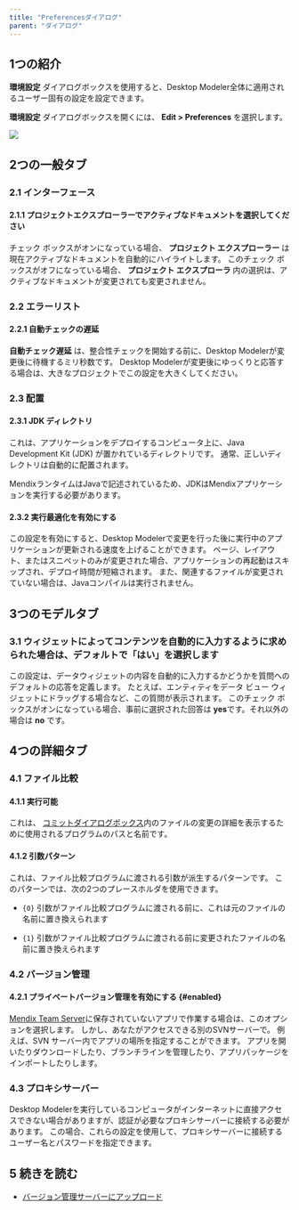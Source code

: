 ```yaml
---
title: "Preferencesダイアログ"
parent: "ダイアログ"
---
```


## 1つの紹介

**環境設定** ダイアログボックスを使用すると、Desktop Modeler全体に適用されるユーザー固有の設定を設定できます。

**環境設定** ダイアログボックスを開くには、 **Edit > Preferences** を選択します。

![](attachments/preferences-dialog/preferences-dialog-box.png)

## 2つの一般タブ

### 2.1 インターフェース

#### 2.1.1 プロジェクトエクスプローラーでアクティブなドキュメントを選択してください

チェック ボックスがオンになっている場合、 **プロジェクト エクスプローラー** は現在アクティブなドキュメントを自動的にハイライトします。 このチェック ボックスがオフになっている場合、 **プロジェクト エクスプローラ** 内の選択は、アクティブなドキュメントが変更されても変更されません。

### 2.2 エラーリスト

#### 2.2.1 自動チェックの遅延

**自動チェック遅延** は、整合性チェックを開始する前に、Desktop Modelerが変更後に待機するミリ秒数です。 Desktop Modelerが変更後にゆっくりと応答する場合は、大きなプロジェクトでこの設定を大きくしてください。

### 2.3 配置

#### 2.3.1 JDK ディレクトリ

これは、アプリケーションをデプロイするコンピュータ上に、Java Development Kit (JDK) が置かれているディレクトリです。 通常、正しいディレクトリは自動的に配置されます。

MendixランタイムはJavaで記述されているため、JDKはMendixアプリケーションを実行する必要があります。

#### 2.3.2 実行最適化を有効にする

この設定を有効にすると、Desktop Modelerで変更を行った後に実行中のアプリケーションが更新される速度を上げることができます。 ページ、レイアウト、またはスニペットのみが変更された場合、アプリケーションの再起動はスキップされ、デプロイ時間が短縮されます。 また、関連するファイルが変更されていない場合は、Javaコンパイルは実行されません。

## 3つのモデルタブ

### 3.1 ウィジェットによってコンテンツを自動的に入力するように求められた場合は、デフォルトで「はい」を選択します

この設定は、データウィジェットの内容を自動的に入力するかどうかを質問へのデフォルトの応答を定義します。 たとえば、エンティティをデータ ビュー ウィジェットにドラッグする場合など、この質問が表示されます。 このチェック ボックスがオンになっている場合、事前に選択された回答は **yes**です。それ以外の場合は **no** です。

## 4つの詳細タブ

### 4.1 ファイル比較

#### 4.1.1 実行可能

これは、 [コミットダイアログボックス](commit-dialog)内のファイルの変更の詳細を表示するために使用されるプログラムのパスと名前です。

#### 4.1.2 引数パターン

これは、ファイル比較プログラムに渡される引数が派生するパターンです。 このパターンでは、次の2つのプレースホルダを使用できます。

* `{0}` 引数がファイル比較プログラムに渡される前に、これは元のファイルの名前に置き換えられます

* `{1}` 引数がファイル比較プログラムに渡される前に変更されたファイルの名前に置き換えられます

### 4.2 バージョン管理

#### 4.2.1 プライベートバージョン管理を有効にする {#enabled}

[Mendix Team Server](team-server)に保存されていないアプリで作業する場合は、このオプションを選択します。 しかし、あなたがアクセスできる別のSVNサーバーで。 例えば、SVN サーバー内でアプリの場所を指定することができます。 アプリを開いたりダウンロードしたり、ブランチラインを管理したり、アプリパッケージをインポートしたりします。

### 4.3 プロキシサーバー

Desktop Modelerを実行しているコンピュータがインターネットに直接アクセスできない場合がありますが、認証が必要なプロキシサーバーに接続する必要があります。 この場合、これらの設定を使用して、プロキシサーバーに接続するユーザー名とパスワードを指定できます。

## 5 続きを読む

* [バージョン管理サーバーにアップロード](upload-to-version-control-dialog)
